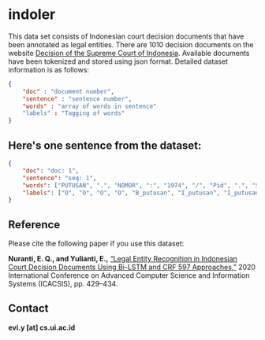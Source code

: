 # indoler

This data set consists of Indonesian court decision documents that have been annotated as legal entities. There are 1010 decision documents on the website [Decision of the Supreme Court of Indonesia](https://decision3.mahkamahagung.go.id/). Available documents have been tokenized and stored using json format. Detailed dataset information is as follows:

```json
{
	"doc" : "document number",
	"sentence" : "sentence number",
	"words" : "array of words in sentence"
	"labels" : "Tagging of words"
}
```

## Here's one sentence from the dataset:

```json
{
	"doc": "doc: 1",
	"sentence": "seq: 1",
	"words": ["PUTUSAN", ".", "NOMOR", ":", "1974", "/", "Pid", ".", "Sus", "/", "2012", "/", "PN", ".", "JKT", ".", "BAR", ".", "DEMI", "KEADILAN", "BERDASARKAN", "KETUHANAN", "YANG", "MAHA", "ESA", "."],
	"labels": ["O", "O", "O", "O", "B_putusan", "I_putusan", "I_putusan", "I_putusan", "I_putusan", "I_putusan", "I_putusan", "I_putusan", "I_putusan", "I_putusan", "I_putusan", "I_putusan", "I_putusan", "I_putusan", "O", "O", "O", "O", "O", "O", "O", "O"]
}
```

## Reference
Please cite the following paper if you use this dataset:

**Nuranti, E. Q., and Yulianti, E.,** <a href="https://ieeexplore.ieee.org/abstract/document/9263157">“Legal Entity Recognition in Indonesian Court Decision Documents Using Bi-LSTM and CRF 597 Approaches,”</a> 2020 International Conference on Advanced Computer Science and Information Systems (ICACSIS), pp. 429–434.

## Contact
**evi.y [at] cs.ui.ac.id**
